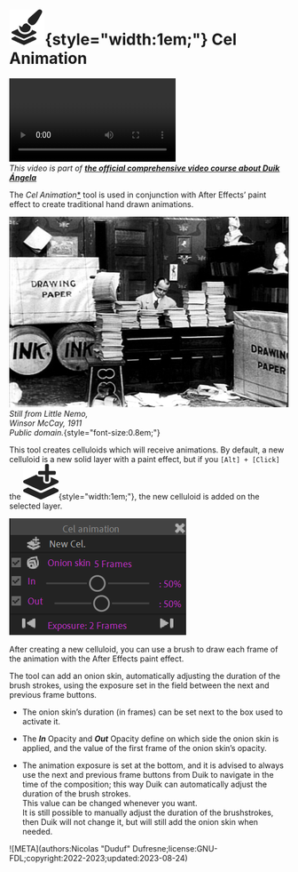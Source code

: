 # ![](../../img/duik/icons/cel_animation.svg){style="width:1em;"} Cel Animation

![RXLAB_VIDEO](https://rxlaboratory.org/wp-content/uploads/rx-videos/Duik17_J11_Cel__EN_720.mp4)  
*This video is part of [__the official comprehensive video course about Duik Ángela__](https://rxlaboratory.org/product/the-official-comprehensive-video-course-about-duik-angela/)*

The *Cel Animation*[*](../../misc/glossary.md) tool is used in conjunction with After Effects’ paint effect to create traditional hand drawn animations.

![](../../img/illustration/Winsor_McCay_1911_Little_Nemo_film_still.jpg)  
*Still from Little Nemo,  
Winsor McCay, 1911   
Public domain.*{style="font-size:0.8em;"}

This tool creates celluloids which will receive animations. By default, a new celluloid is a new solid layer with a paint effect, but if you `[Alt] + [Click]` the ![](../../img/duik/icons/new_cel.svg){style="width:1em;"}, the new celluloid is added on the selected layer.

![](../../img/duik/animation/cel.png)

After creating a new celluloid, you can use a brush to draw each frame of the animation with the After Effects paint effect.

The tool can add an onion skin, automatically adjusting the duration of the brush strokes, using the exposure set in the field between the next and previous frame buttons.

- The onion skin’s duration (in frames) can be set next to the box used to activate it.

- The ***In*** Opacity and ***Out*** Opacity define on which side the onion skin is applied, and the value of the first frame of the onion skin’s opacity.

- The animation exposure is set at the bottom, and it is advised to always use the next and previous frame buttons from Duik to navigate in the time of the composition; this way Duik can automatically adjust the duration of the brush strokes.  
    This value can be changed whenever you want.  
    It is still possible to manually adjust the duration of the brushstrokes, then Duik will not change it, but will still add the onion skin when needed.


![META](authors:Nicolas "Duduf" Dufresne;license:GNU-FDL;copyright:2022-2023;updated:2023-08-24)
